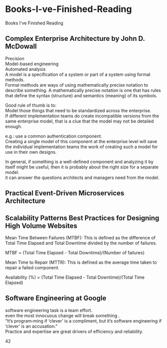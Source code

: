 # Books-I-ve-Finished-Reading
Books I've Finished Reading

## Complex Enterprise Architecture by John D. McDowall
Precision  
Model-based engineering  
Automated analysis  
A model is a specification of a system or part of a system using formal methods.  
Formal methods are ways of using mathematically precise notation to describe something. A mathematically precise
notation is one that has rules that define the syntax (structure) and semantics (meaning)
of its symbols.  

Good rule of thumb is to:  
Model those things that need to be standardized across the enterprise.  
If different implementation teams do create incompatible versions from the same enterprise model, that is a clue that the model may not be detailed enough.

e.g.: use a common authentication component.  
Creating a single model of this component at the enterprise level will save the individual implementation teams the work of creating such a model for use in their own designs.

In general, if something is a well-defined component and analyzing it by itself might be useful, then it is probably about the right size for a separate model.  
it can answer the questions architects and managers need from the model.  







## Practical Event-Driven Microservices Architecture




## Scalability Patterns Best Practices for Designing High Volume Websites
Mean Time Between Failures (MTBF): This is defined as the difference of Total Time Elapsed and Total Downtime divided by the number of failures.  

MTBF = (Total Time Elapsed - Total Downtime)/(Number of failures)  

Mean Time to Repair (MTTR): This is defined as the average time taken to repair a failed component.

Availability (%) = (Total Time Elapsed - Total Downtime)/(Total Time Elapsed)

## Software Engineering at Google
software engineering task is a team effort.  
even the most innocuous change will break something .  
“It’s program‐ming if ‘clever’ is a compliment, but it’s software engineering if ‘clever’ is an accusation.”   
Practice and expertise are great drivers of efficiency and reliability.  

42